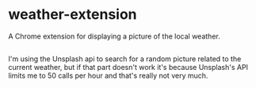 # weather-extension
A Chrome extension for displaying a picture of the local weather. 

##
I'm using the Unsplash api to search for a random picture related to the current weather, but if that part doesn't work it's because Unsplash's API limits me to 50 calls per hour and that's really not very much.
